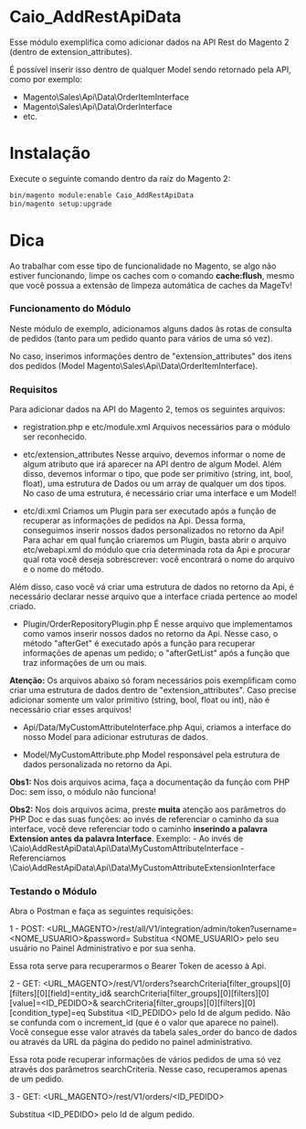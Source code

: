 # Caio_AddRestApiData
Esse módulo exemplifica como adicionar dados na API Rest do Magento 2 (dentro de extension_attributes).

É possível inserir isso dentro de qualquer Model sendo retornado pela API, como por exemplo:
- Magento\Sales\Api\Data\OrderItemInterface
- Magento\Sales\Api\Data\OrderInterface
- etc.

# Instalação
Execute o seguinte comando dentro da raíz do Magento 2:
```bash
bin/magento module:enable Caio_AddRestApiData
bin/magento setup:upgrade
```

# Dica
Ao trabalhar com esse tipo de funcionalidade no Magento, se algo não estiver funcionando, limpe os caches com o comando **cache:flush**, mesmo que você possua a extensão de limpeza automática de caches da MageTv!

### Funcionamento do Módulo
Neste módulo de exemplo, adicionamos alguns dados às rotas de consulta de pedidos (tanto para um pedido quanto para vários de uma só vez).

No caso, inserimos informações dentro de "extension_attributes" dos itens dos pedidos (Model Magento\Sales\Api\Data\OrderItemInterface).

### Requisitos
Para adicionar dados na API do Magento 2, temos os seguintes arquivos:

- registration.php e etc/module.xml
Arquivos necessários para o módulo ser reconhecido.

- etc/extension_attributes
Nesse arquivo, devemos informar o nome de algum atributo que irá aparecer na API dentro de algum Model. Além disso, devemos informar o tipo, que pode ser primitivo (string, int, bool, float), uma estrutura de Dados ou um array de qualquer um dos tipos. No caso de uma estrutura, é necessário criar uma interface e um Model!

- etc/di.xml
Criamos um Plugin para ser executado após a função de recuperar as informações de pedidos na Api. Dessa forma, conseguimos inserir nossos dados personalizados no retorno da Api! Para achar em qual função criaremos um Plugin, basta abrir o arquivo etc/webapi.xml do módulo que cria determinada rota da Api e procurar qual rota você deseja sobrescrever: você encontrará o nome do arquivo e o nome do método.

Além disso, caso você vá criar uma estrutura de dados no retorno da Api, é necessário declarar nesse arquivo que a interface criada pertence ao model criado.

- Plugin/OrderRepositoryPlugin.php
É nesse arquivo que implementamos como vamos inserir nossos dados no retorno da Api. Nesse caso, o método "afterGet" é executado após a função para recuperar informações de apenas um pedido; o "afterGetList" após a função que traz informações de um ou mais.

**Atenção:** Os arquivos abaixo só foram necessários pois exemplificam como criar uma estrutura de dados dentro de "extension_attributes". Caso precise adicionar somente um valor primitivo (string, bool, float ou int), não é necessário criar esses arquivos!

- Api/Data/MyCustomAttributeInterface.php
Aqui, criamos a interface do nosso Model para adicionar estruturas de dados.

- Model/MyCustomAttribute.php
Model responsável pela estrutura de dados personalizada no retorno da Api.

**Obs1:** Nos dois arquivos acima, faça a documentação da função com PHP Doc: sem isso, o módulo não funciona!

**Obs2:** Nos dois arquivos acima, preste **muita** atenção aos parâmetros do PHP Doc e das suas funções: ao invés de referenciar o caminho da sua interface, você deve referenciar todo o caminho **inserindo a palavra Extension antes da palavra Interface**. Exemplo:
    - Ao invés de \Caio\AddRestApiData\Api\Data\MyCustomAttributeInterface
    - Referenciamos \Caio\AddRestApiData\Api\Data\MyCustomAttributeExtensionInterface

### Testando o Módulo
Abra o Postman e faça as seguintes requisições:

1 - POST: <URL_MAGENTO>/rest/all/V1/integration/admin/token?username=<NOME_USUARIO>&password=<SENHA>
Substitua <NOME_USUARIO> pelo seu usuário no Painel Administrativo e <SENHA> por sua senha.

Essa rota serve para recuperarmos o Bearer Token de acesso à Api.

2 - GET: <URL_MAGENTO>/rest/V1/orders?searchCriteria[filter_groups][0][filters][0][field]=entity_id& searchCriteria[filter_groups][0][filters][0][value]=<ID_PEDIDO>& searchCriteria[filter_groups][0][filters][0][condition_type]=eq
Substitua <ID_PEDIDO> pelo Id de algum pedido. Não se confunda com o increment_id (que é o valor que aparece no painel). Você consegue esse valor através da tabela sales_order do banco de dados ou através da URL da página do pedido no painel administrativo.

Essa rota pode recuperar informações de vários pedidos de uma só vez através dos parâmetros searchCriteria. Nesse caso, recuperamos apenas de um pedido.

3 - GET: <URL_MAGENTO>/rest/V1/orders/<ID_PEDIDO>

Substitua <ID_PEDIDO> pelo Id de algum pedido.